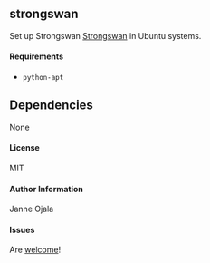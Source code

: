 ## strongswan

Set up Strongswan [Strongswan](https://www.strongswan.org//) in Ubuntu systems.

#### Requirements

* `python-apt`

## Dependencies

None

#### License

MIT

#### Author Information

Janne Ojala

#### Issues

Are [welcome](https://github.com/janneojala/ansible-strongswan/issues)!
